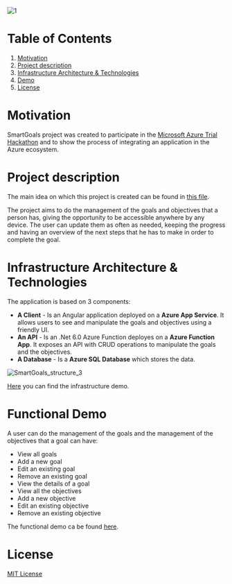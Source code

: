 ![1](https://user-images.githubusercontent.com/17809789/155537976-960b0b3a-ebb5-41ab-ac70-d691b768c945.png)

# Table of Contents

1. [Motivation](#motivation)
2. [Project description](#project-description)
4. [Infrastructure Architecture & Technologies](#Infrastructure-Architecture-&-Technologies)
5. [Demo](#demo)
6. [License](#license)

# Motivation

SmartGoals project was created to participate in the [Microsoft Azure Trial Hackathon](https://dev.to/devteam/hack-the-microsoft-azure-trial-on-dev-2ne5) and to show the process of integrating an application in the Azure ecosystem.

# Project description

The main idea on which this project is created can be found in [this file](https://github.com/AlexandraFolvaiter/smart-goals/blob/main/CONCEPTS.md).
 
The project aims to do the management of the goals and objectives that a person has, giving the opportunity to be accessible anywhere by any device. The user can update them as often as needed, keeping the progress and having an overview of the next steps that he has to make in order to complete the goal.

# Infrastructure Architecture & Technologies

The application is based on 3 components:
- **A Client** - Is an Angular application deployed on a **Azure App Service**. It allows users to see and manipulate the goals and objectives using a friendly UI.
- **An API** - Is an .Net 6.0 Azure Function deployes on a **Azure Function App**. It exposes an API with CRUD operations to manipulate the goals and the objectives.
- **A Database** - Is a **Azure SQL Database** which stores the data.

![SmartGoals_structure_3](https://user-images.githubusercontent.com/17809789/155595336-af7c269e-9bed-4377-b27e-efb9e835a575.jpg)

[Here](https://www.youtube.com/watch?v=pi5paErwZIA) you can find the infrastructure demo.

# Functional Demo

A user can do the management of the goals and the management of the objectives that a goal can have:
- View all goals
- Add a new goal
- Edit an existing goal
- Remove an existing goal
- View the details of a goal
- View all the objectives
- Add a new objective
- Edit an existing objective
- Remove an existing objective

The functional demo ca be found [here](https://www.youtube.com/watch?v=klh__CPJjwY).

# License
[MIT License](https://github.com/AlexandraFolvaiter/smart-goals/blob/main/LICENSE)

